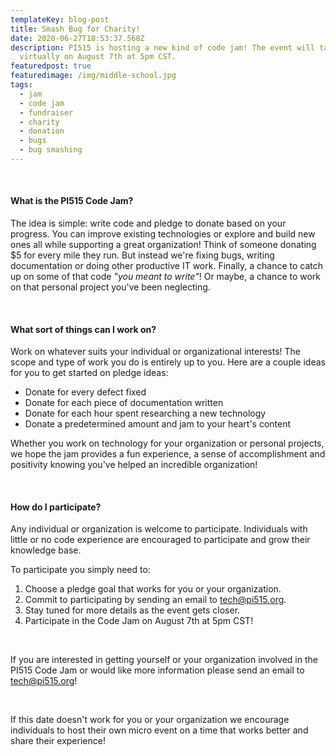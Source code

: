 ```yaml
---
templateKey: blog-post
title: Smash Bug for Charity!
date: 2020-06-27T18:53:37.568Z
description: PI515 is hosting a new kind of code jam! The event will take place
  virtually on August 7th at 5pm CST.
featuredpost: true
featuredimage: /img/middle-school.jpg
tags:
  - jam
  - code jam
  - fundraiser
  - charity
  - donation
  - bugs
  - bug smashing
---
```

<br>

#### What is the PI515 Code Jam?

The idea is simple: write code and pledge to donate based on your progress. You can improve existing technologies or explore and build new ones all while supporting a great organization! Think of someone donating $5 for every mile they run. But instead we're fixing bugs, writing documentation or doing other productive IT work. Finally, a chance to catch up on some of that code *"you meant to write"*! Or maybe, a chance to work on that personal project you've been neglecting.

<br>

#### What sort of things can I work on?

Work on whatever suits your individual or organizational interests! The scope and type of work you do is entirely up to you. Here are a couple ideas for you to get started on pledge ideas:

* Donate for every defect fixed
* Donate for each piece of documentation written
* Donate for each hour spent researching a new technology
* Donate a predetermined amount and jam to your heart's content

Whether you work on technology for your organization or personal projects, we hope the jam provides a fun experience, a sense of accomplishment and positivity knowing you've helped an incredible organization!

<br>

#### How do I participate?

Any individual or organization is welcome to participate. Individuals with little or no code experience are encouraged to participate and grow their knowledge base.

To participate you simply need to: 

1. Choose a pledge goal that works for you or your organization.
2. Commit to participating by sending an email to  [tech@pi515.org](mailto:tech@pi515.org).
3. Stay tuned for more details as the event gets closer.
4. Participate in the Code Jam on August 7th at 5pm CST!

<br>

If you are interested in getting yourself or your organization involved in the PI515 Code Jam or would like more information please send an email to [tech@pi515.org](mailto:tech@pi515.org)!

<br>

If this date doesn't work for you or your organization we encourage individuals to host their own micro event on a time that works better and share their experience!